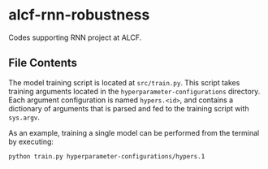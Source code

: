 # alcf-rnn-robustness
Codes supporting RNN project at ALCF.

## File Contents

The model training script is located at ``src/train.py``. This script takes training arguments located in the ``hyperparameter-configurations`` directory. Each argument configuration is named ``hypers.<id>``, and contains a dictionary of arguments that is parsed and fed to the training script with ``sys.argv``.

As an example, training a single model can be performed from the terminal by executing:

	python train.py hyperparameter-configurations/hypers.1  
